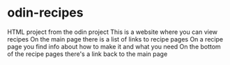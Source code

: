 # odin-recipes
HTML project from the odin project
This is a website where you can view recipes 
On the main page there is a list of links to recipe pages 
On a recipe page you find info about how to make it and what you need
On the bottom of the recipe pages there's a link back to the main page 
